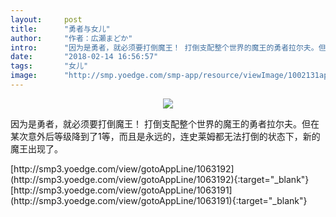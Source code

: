 ```yaml
---
layout:     post
title:      "勇者与女儿"
author:     "作者：広瀬まどか"
intro:      "因为是勇者，就必须要打倒魔王！ 打倒支配整个世界的魔王的勇者拉尔夫。但在某次意外后等级降到了1等，而且是永远的，连史莱姆都无法打倒的状态下，新的魔王出现了。"
date:       "2018-02-14 16:56:57"
tags:       "女儿"
image:      "http://smp.yoedge.com/smp-app/resource/viewImage/1002131appline.png"
---
```

<div style="text-align: center">
<p><img src="http://smp.yoedge.com/smp-app/resource/viewImage/1002131appline.png"/></p>
</div>
<p class="post-meta">
<span>因为是勇者，就必须要打倒魔王！ 打倒支配整个世界的魔王的勇者拉尔夫。但在某次意外后等级降到了1等，而且是永远的，连史莱姆都无法打倒的状态下，新的魔王出现了。</span>
</p>
[http://smp3.yoedge.com/view/gotoAppLine/1063192](http://smp3.yoedge.com/view/gotoAppLine/1063192){:target="_blank"}
[http://smp3.yoedge.com/view/gotoAppLine/1063191](http://smp3.yoedge.com/view/gotoAppLine/1063191){:target="_blank"}


